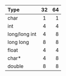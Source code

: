| Type   |      32      |  64 |
|:----------|:-------------:|------:|
| char |  1 | 1 |
| int |    4   |   4 |
| long/long int | 4 |  8 |
| long long | 8 |  8 |
| float | 4 |  4 |
| char* | 4 | 8 |
| double | 8 | 8 |